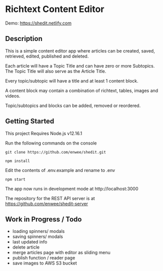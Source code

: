 # Richtext Content Editor

Demo: https://shedit.netlify.com

## Description

This is a simple content editor app where articles can be created, saved, retrieved, edited, published and deleted.

Each article will have a Topic Title and can have zero or more Subtopics. The Topic Title will also serve as the Article Title.

Every topic/subtopic will have a title and at least 1 content block.

A content block may contain a combination of richtext, tables, images and videos.

Topic/subtopics and blocks can be added, removed or reordered.

## Getting Started

This project Requires Node.js v12.16.1

Run the following commands on the console

`git clone https://github.com/enwee/shedit.git`

`npm install`

Edit the contents of .env.example and rename to .env

`npm start`

The app now runs in development mode at http://localhost:3000

The repository for the REST API server is at https://github.com/enwee/shedit-server

## Work in Progress / Todo

- loading spinners/ modals
- saving spinners/ modals
- last updated info
- delete article
- merge articles page with editor as sliding menu
- publish function / reader page
- save images to AWS S3 bucket
